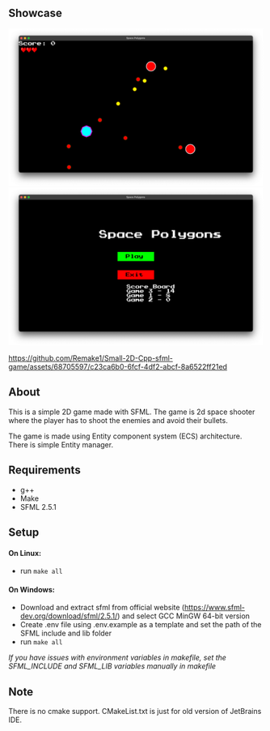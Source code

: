 ## Showcase
![new_game_screenshot.png](docs/new_game_screenshot.png)
![new_menu_screenshot.png](docs/new_menu_screenshot.png)

https://github.com/Remake1/Small-2D-Cpp-sfml-game/assets/68705597/c23ca6b0-6fcf-4df2-abcf-8a6522ff21ed



## About
This is a simple 2D game made with SFML. 
The game is 2d space shooter where the player has to shoot the enemies and avoid their bullets.

The game is made using Entity component system (ECS) architecture. There is simple Entity manager.

## Requirements
* g++
* Make
* SFML 2.5.1

## Setup
#### On Linux:
* run `make all`
#### On Windows:
* Download and extract sfml from official website (https://www.sfml-dev.org/download/sfml/2.5.1/) and select GCC MinGW 64-bit version
* Create .env file using .env.example as a template and set the path of the SFML include and lib folder
* run `make all`

*If you have issues with environment variables in makefile, set the SFML_INCLUDE and SFML_LIB variables manually in makefile*

## Note

There is no cmake support. CMakeList.txt is just for old version of JetBrains IDE.
